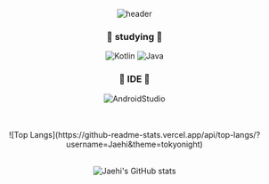 <div align=center>
  
![header](https://capsule-render.vercel.app/api?type=waving&color=9999FF&height=300&section=header&text=Jaehiと申します&fontSize=44)

### :purple_heart: studying :purple_heart:
![Kotlin](https://img.shields.io/badge/Kotlin-5A45FF?style=flat-square&logo=Kotlin&logoColor=white) ![Java](https://img.shields.io/badge/Java-FF9A00?style=flat-square&logo=Java&logoColor=white) 

  
### :blue_heart: IDE :blue_heart:
![AndroidStudio](https://img.shields.io/badge/Android_Studio-3DDC84?style=flat-square&logo=AndroidStudio&logoColor=white)



  <br>
  </br>
![Top Langs](https://github-readme-stats.vercel.app/api/top-langs/?username=Jaehi&theme=tokyonight)
  <br>
  </br>
  
![Jaehi's GitHub stats](https://github-readme-stats.vercel.app/api?username=Jaehi&theme=tokyonight)
  
</div>
